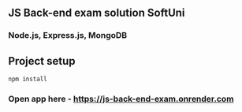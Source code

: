 ## JS Back-end  exam solution        SoftUni

### Node.js, Express.js, MongoDB 

## Project setup
```
npm install
```

### Open app here - https://js-back-end-exam.onrender.com
